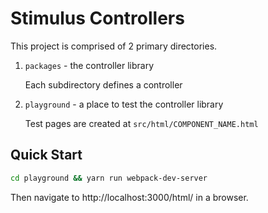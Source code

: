 # Stimulus Controllers

This project is comprised of 2 primary directories.

1. `packages` - the controller library

    Each subdirectory defines a controller

2. `playground` - a place to test the controller library

    Test pages are created at `src/html/COMPONENT_NAME.html`

## Quick Start

```sh
cd playground && yarn run webpack-dev-server
```

Then navigate to http://localhost:3000/html/ in a browser.
